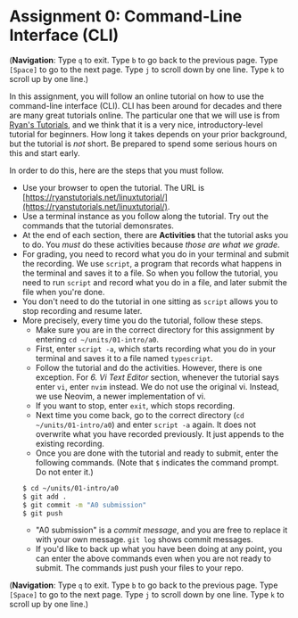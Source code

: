 # Assignment 0: Command-Line Interface (CLI)

(**Navigation**: Type `q` to exit. Type `b` to go back to the previous page. Type `[Space]` to go to the next page. Type `j` to scroll down by one line. Type `k` to scroll up by one line.)

In this assignment, you will follow an online tutorial on how to use the command-line interface (CLI). CLI has been around for decades and there are many great tutorials online. The particular one that we will use is from [Ryan's Tutorials](https://ryanstutorials.net/), and we think that it is a very nice, introductory-level tutorial for beginners. How long it takes depends on your prior background, but the tutorial is *not* short. Be prepared to spend some serious hours on this and start early.

In order to do this, here are the steps that you must follow.

* Use your browser to open the tutorial. The URL is [https://ryanstutorials.net/linuxtutorial/](https://ryanstutorials.net/linuxtutorial/).
* Use a terminal instance as you follow along the tutorial. Try out the commands that the tutorial demonsrates.
* At the end of each section, there are **Activities** that the tutorial asks you to do. You *must* do these activities because *those are what we grade*.
* For grading, you need to record what you do in your terminal and submit the recording. We use `script`, a program that records what happens in the terminal and saves it to a file. So when you follow the tutorial, you need to run `script` and record what you do in a file, and later submit the file when you're done.
* You don't need to do the tutorial in one sitting as `script` allows you to stop recording and resume later.
* More precisely, every time you do the tutorial, follow these steps.
    * Make sure you are in the correct directory for this assignment by entering `cd ~/units/01-intro/a0`.
    * First, enter `script -a`, which starts recording what you do in your terminal and saves it to a file named `typescript`.
    * Follow the tutorial and do the activities. However, there is one exception. For *6. Vi Text Editor* section, whenever the tutorial says enter `vi`, enter `nvim` instead. We do not use the original vi. Instead, we use Neovim, a newer implementation of vi.
    * If you want to stop, enter `exit`, which stops recording.
    * Next time you come back, go to the correct directory (`cd ~/units/01-intro/a0`) and enter `script -a` again. It does not overwrite what you have recorded previously. It just appends to the existing recording.
    * Once you are done with the tutorial and ready to submit, enter the following commands. (Note that `$` indicates the command prompt. Do not enter it.)
    ```bash
    $ cd ~/units/01-intro/a0
    $ git add .
    $ git commit -m "A0 submission"
    $ git push
    ```
    * "A0 submission" is a *commit message*, and you are free to replace it with your own message. `git log` shows commit messages.
    * If you'd like to back up what you have been doing at any point, you can enter the above commands even when you are not ready to submit. The commands just push your files to your repo.

(**Navigation**: Type `q` to exit. Type `b` to go back to the previous page. Type `[Space]` to go to the next page. Type `j` to scroll down by one line. Type `k` to scroll up by one line.)
